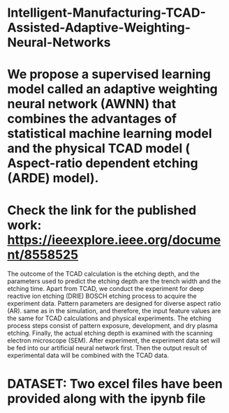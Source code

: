 # Intelligent-Manufacturing-TCAD-Assisted-Adaptive-Weighting-Neural-Networks
# We propose a supervised learning model called an adaptive weighting neural network (AWNN) that combines the advantages of statistical machine learning model and the physical TCAD model ( Aspect-ratio dependent etching (ARDE) model).


# Check the link for the published work: https://ieeexplore.ieee.org/document/8558525

The outcome of the TCAD calculation is the etching
depth, and the parameters used to predict the etching depth
are the trench width and the etching time. Apart from
TCAD, we conduct the experiment for deep reactive ion
etching (DRIE) BOSCH etching process to acquire the experiment
data. Pattern parameters are designed for diverse aspect ratio (AR).
same as in the simulation, and therefore, the input feature values
are the same for TCAD calculations and physical experiments.
The etching process steps consist of pattern exposure,
development, and dry plasma etching. Finally, the actual etching
depth is examined with the scanning electron microscope
(SEM). After experiment, the experiment data set will be
fed into our artificial neural network first. Then the output
result of experimental data will be combined with the TCAD
data.



# DATASET:  Two excel files have been provided along with the ipynb file

